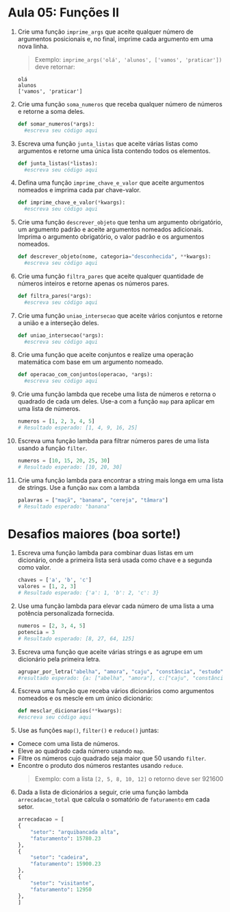 # Aula 05: Funções II

1. Crie uma função `imprime_args` que aceite qualquer número de argumentos posicionais e, no final, imprime cada argumento em uma nova linha.
   > Exemplo: `imprime_args('olá', 'alunos', ['vamos', 'praticar'])` deve retornar:
   ```
   olá
   alunos
   ['vamos', 'praticar']
   ```

2. Crie uma função `soma_numeros` que receba qualquer número de números e retorne a soma deles.
    ```python
    def somar_numeros(*args):
      #escreva seu código aqui
    ```

3. Escreva uma função `junta_listas` que aceite várias listas como argumentos e retorne uma única lista contendo todos os elementos.
    ```python
    def junta_listas(*listas):
      #escreva seu código aqui
    ```
4. Defina uma função `imprime_chave_e_valor` que aceite argumentos nomeados e imprima cada par chave-valor.
    ```python
    def imprime_chave_e_valor(*kwargs):
      #escreva seu código aqui
    ```
5. Crie uma função `descrever_objeto` que tenha um argumento obrigatório, um argumento padrão e aceite argumentos nomeados adicionais. Imprima o argumento obrigatório, o valor padrão e os argumentos nomeados.
    ```python
    def descrever_objeto(nome, categoria="desconhecida", **kwargs):
      #escreva seu código aqui
    ```
6. Crie uma função `filtra_pares` que aceite qualquer quantidade de números inteiros e retorne apenas os números pares.
    ```python
    def filtra_pares(*args):
      #escreva seu código aqui
    ```
7. Crie uma função `uniao_intersecao` que aceite vários conjuntos e retorne a união e a interseção deles.
    ```python
    def uniao_intersecao(*args):
      #escreva seu código aqui
    ```
8. Crie uma função que aceite conjuntos e realize uma operação matemática com base em um argumento nomeado.
    ```python
    def operacao_com_conjuntos(operacao, *args):
      #escreva seu código aqui
    ```
9. Crie uma função lambda que recebe uma lista de números e retorna o quadrado de cada um deles. Use-a com a função `map` para aplicar em uma lista de números.

    ```python
    numeros = [1, 2, 3, 4, 5]
    # Resultado esperado: [1, 4, 9, 16, 25]
    ```
10. Escreva uma função lambda para filtrar números pares de uma lista usando a função `filter`.
    ```python
    numeros = [10, 15, 20, 25, 30]
    # Resultado esperado: [10, 20, 30]
    ```
11. Crie uma função lambda para encontrar a string mais longa em uma lista de strings. Use a função `max` com a lambda
    ```python
    palavras = ["maçã", "banana", "cereja", "tâmara"]
    # Resultado esperado: "banana"
    ```
# Desafios maiores (boa sorte!)
1. Escreva uma função lambda para combinar duas listas em um dicionário, onde a primeira lista será usada como chave e a segunda como valor.
    ```python
    chaves = ['a', 'b', 'c']
    valores = [1, 2, 3]
    # Resultado esperado: {'a': 1, 'b': 2, 'c': 3}
    ```
2. Use uma função lambda para elevar cada número de uma lista a uma potência personalizada fornecida.

    ```python
    numeros = [2, 3, 4, 5]
    potencia = 3
    # Resultado esperado: [8, 27, 64, 125]
    ```
3. Escreva uma função que aceite várias strings e as agrupe em um dicionário pela primeira letra.
    ```python
    agrupar_por_letra("abelha", "amora", "caju", "constância", "estudo", "persistir")
    #resultado esperado: {a: ["abelha", "amora"], c:["caju", "constância"], e: ["estudo"], p:["persistir"]}
    ```
4. Escreva uma função que receba vários dicionários como argumentos nomeados e os mescle em um único dicionário:
    ```python
    def mesclar_dicionarios(**kwargs):
    #escreva seu código aqui
    ```
5. Use as funções `map()`, `filter()` e `reduce()` juntas:
- Comece com uma lista de números.
- Eleve ao quadrado cada número usando `map`.
- Filtre os números cujo quadrado seja maior que 50 usando `filter`.
- Encontre o produto dos números restantes usando `reduce`.
    > Exemplo: com a lista `[2, 5, 8, 10, 12]` o retorno deve ser 921600
6. Dada a lista de dicionários a seguir, crie uma função lambda `arrecadacao_total` que calcula o somatório de `faturamento` em cada setor.
    ```python
    arrecadacao = [
    {
        "setor": "arquibancada alta",
        "faturamento": 15780.23
    },
    {
        "setor": "cadeira",
        "faturamento": 15900.23
    },
    {
        "setor": "visitante",
        "faturamento": 12950
    },
    ]
    ```
